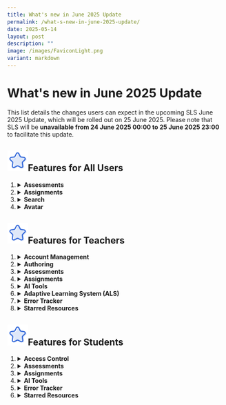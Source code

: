 ```yaml
---
title: What's new in June 2025 Update
permalink: /what-s-new-in-june-2025-update/
date: 2025-05-14
layout: post
description: ""
image: /images/FaviconLight.png
variant: markdown
---
```

<h1>What's new in June 2025 Update</h1>

<p>This list details the changes users can expect in the upcoming SLS June 2025 Update, which will be rolled out on 25 June 2025. Please note that SLS will be <b>unavailable from 24 June 2025 00:00 to 25 June 2025 23:00</b> to facilitate this update.</p>

<h2><img src="/images/Icons/Star.svg" style="width:3rem; display: inline;">Features for All Users</h2>

<ol>

<li><details><summary><h4 style="margin: 0; display: inline;">Assessments</h4></summary>

<ul>

<li><strong>Direct Login for Assessments</strong>: Teachers and students can choose to log in directly for e-assessments using SLS or MIMS Login. They will be brought directly to their Assessments listing page upon logging in.</li>

</ul></details></li>

<li><details><summary><h4 style="margin: 0; display: inline;">Assignments</h4></summary>

<ul>

<li><strong>Annotation Enhancements</strong>: Teachers and students can more easily differentiate annotations made by a teacher (underline) from those by students (highlight). For annotations made on questions, teachers and students can view the question number with question text as the header of each annotation card.</li>

<li><strong>Due Date Tracking</strong>: Teachers and students can filter assignments by multiple status types: Incomplete, Overdue assignments, Overdue Sections, Due in 3 Days, Complete, and Upcoming.</li>

<li><strong>Feedback Fields</strong>: Teachers and students will see the "Teacher Comments" field renamed to "Feedback" in Free-Response Questions (FRQs). The existing "Feedback" field will no longer be available.</li>

<li><strong>Past Assignments</strong>: Teachers and students can view assignments from their past class groups in the Assignments listing page, making it easier to locate past assignments.</li>

<li><strong>Planner Enhancements</strong>: Teachers and students can manage their work by creating tasks, with deadlines, from multiple entry points such as the new task list, module plan, section cover, and learning progress (students only). Teachers and students can attach resources such as sections and modules to these tasks. Students will be prompted when they mark incomplete attachments as complete. Students can also create goals from learning progress as a task and attach relevant self-study resources. The calendar range in the planner will be extended to include the year before and the year after the current year. Teachers can clear planner events en-masse.</li>

</ul></details></li>

<li><details><summary><h4 style="margin: 0; display: inline;">Search</h4></summary>

<ul>

<li><strong>Search Enhancements</strong>: Teachers and students can view filtered search results based on their assigned and followed subjects and levels when searching for modules in global search, MOE Library and Community Gallery. Teachers and students can view subjects and their corresponding levels as paired information in search results, providing clearer understanding of subject-level relationships. Teachers and students can see a clickable icon on each search result for modules. Clicking on the icon will open the module in a new tab.</li>

</ul></details></li>

<li><details><summary><h4 style="margin: 0; display: inline;">Avatar</h4></summary>

<ul>

<li><strong>Avatar Enhancements</strong>: Teachers and students can click non-AI avatars to view a user's profile.</li>

</ul></details></li>

</ol>

<h2><img src="/images/Icons/Star.svg" style="width:3rem; display: inline;">Features for Teachers</h2>

<ol>

<li><details><summary><h4 style="margin: 0; display: inline;">Account Management</h4></summary>

<ul>

<li><strong>Inactive Account Notifications</strong>: Teachers will receive an SLS email notification if their account becomes inactive due to MIMS inactivity. Their SLS account will be deactivated after a 120-hour (5-day) countdown if their MIMS remains inactive.</li>

</ul></details></li>

<li><details><summary><h4 style="margin: 0; display: inline;">Authoring</h4></summary>

<ul>

<li><strong>Gamification Enhancements</strong>: Teachers can import gamification settings like Details, Experience Points, Game Stories, Collectibles and Leaderboard from other modules in Starred Resources and Library. Teachers can duplicate game stories and collectibles when setting up their gamification conditions. Teachers can add gamification conditions as section/activity prerequisites that regulate students' access. Teachers can switch off viewability of Experience Points (XP) for students. When viewability of XP is switched off, XP and levels will not be displayed for students. However, game stories and collectibles with level conditions will still be awarded.</li>

<li><strong>Live Chat</strong>: Teachers can set up Live Chat for both team and non-team discussions. Students and teachers can interact in active Live Chat rooms and view each other's posts live. Teachers can manually end and close Live Chat rooms. The Live Chat room will be converted into a discussion post and past interactions will be stored as comments. Teachers can also set a time limit for Live Chat rooms. Live Chat rooms will close automatically when the time limit is reached. Live Chat will not be accessible in self-study modules and when previewing as student.</li>

<li><strong>Hide Question Number</strong>: Teachers can hide question/component numbers in quizzes through the Quiz Details settings.</li>

<li><strong>Click-and-Drop Question Enhancements</strong>: Teachers can place and reposition options more precisely in Click-and-Drop questions.</li>

<li><strong>Component Card Enhancements</strong>: Teachers can view the component number and corresponding body text as the header of each component during module view and authoring.</li>

<li><strong>Authoring Copilot (ACP) Enhancements</strong>: Teachers can upload Google Slides, Docs and Sheets into the Knowledge Base to be used for ACP generation and for Learning Assistant reference (from 4 July 2025). Teachers can access ACP directly from the Add New and Create/Edit subpages.</li>

</ul></details></li>

<li><details><summary><h4 style="margin: 0; display: inline;">Assessments</h4></summary>

<ul>

<li><strong>Separate Assessment Listing</strong>: Assessments will no longer be shown together with assignments. Instead, teachers can access the Assessments listing page to view all assigned assessments. Teachers can also switch to their student accounts with the shortcut on the Assessments listing page.</li>

</ul></details></li>

<li><details><summary><h4 style="margin: 0; display: inline;">Assignments</h4></summary>

<ul>

<li><strong>@-Mention</strong>: Teachers can use the @-mention feature in notes, annotations, comments, posts and feedback to notify other teachers and students when their attention is needed. The names in the dropdown list for using @-mention will be based on the teachers and assignees of the assignment.</li>

<li><strong>Annotation Enhancements</strong>: Teachers can share notes and annotations from their teacher assignment view with all other assignees of the assignment. Students will see the same referenced note or annotation in their own assignment view. Teachers can choose to notify students when they share notes and annotations from their teacher assignment view.</li>

<li><strong>Heatmap Enhancements</strong>: Teachers can view their student's activity page directly by clicking on the corresponding activity status heatmap cell. Teachers can see section start and due dates when they filter by sections on the heatmap. They can click on the dates to access the Assignment Settings page and adjust the due dates.</li>

</ul></details></li>

<li><details><summary><h4 style="margin: 0; display: inline;">AI Tools</h4></summary>

<ul>

<li><strong>Annotated Feedback Assistant (AFA) Enhancements</strong>: Teachers will be able to set the number of drafts that students can submit to AFA to receive feedback on before their final submission.</li>

<li><strong>Short Answer Feedback Assistant (ShortAnsFA) Enhancements</strong>: Students can submit Google Slides, Docs and Sheets to ShortAnsFA as part of their Free Response Question (FRQ) response to receive feedback. Teachers can edit criterion feedback after an FRQ/Audio Response Question (ARQ) is released.</li>

<li><strong>Data Assistant (DAT) Enhancements</strong>: Teachers will be able to save their DAT analyses results for FRQ responses and Discussion posts for future reference. Teachers can set up DAT so that students can receive quiz level feedback at the end of a quiz based on their performance for questions in the quiz. Teachers will be able to use DAT to analyse the overall performance of their class in a quiz.</li>

</ul></details></li>

<li><details><summary><h4 style="margin: 0; display: inline;">Adaptive Learning System (ALS)</h4></summary>

<ul>

<li><strong>ALS Enhancements</strong>: Teachers can filter to the Learning Outcome level in the student view of the ALS Learning Progress Dashboard (LPD) and sort students based on their ability score. Teachers can see a snapshot of the ability score attained by students when they complete an Adaptive Section in an assignment.</li>

</ul></details></li>

<li><details><summary><h4 style="margin: 0; display: inline;">Error Tracker</h4></summary>

<ul>

<li><strong>Error Tracker Enhancements</strong>: Teachers can quickly access a selected student's error tracker from the Students tab. When viewing as student, teachers can see a listing of attempted modules with the number of tagged errors under the Questions tab. Clicking on "View Questions" under each module will allow teachers to see the list of questions and their associated error counts. A filter has also been added to allow teachers to filter the error tracker by month range and error tag.</li>

</ul></details></li>

<li><details><summary><h4 style="margin: 0; display: inline;">Starred Resources</h4></summary>

<ul>

<li><strong>Starred Resources Enhancements</strong>: Teachers can star and unstar class group and community resources. Teachers can add content from their starred class group resources.</li>

</ul></details></li>

</ol>

<h2><img src="/images/Icons/Star.svg" style="width:3rem; display: inline;">Features for Students</h2>

<ol>

<li><details><summary><h4 style="margin: 0; display: inline;">Access Control</h4></summary>

<ul>

<li><strong>Temporary Passcode Access</strong>: Students can be redirected to the respective landing pages of their URL when logging in with a temporary passcode, even if their password has expired (over 365 days without change).</li>

</ul></details></li>

<li><details><summary><h4 style="margin: 0; display: inline;">Assessments</h4></summary>

<ul>

<li><strong>Assessment Access</strong>: Students can access the Assessments listing page to view all assessments assigned to them. Students cannot view the module structure of upcoming assessments and assignments that require passcodes.</li>

</ul></details></li>

<li><details><summary><h4 style="margin: 0; display: inline;">Assignments</h4></summary>

<ul>

<li><strong>@-Mention</strong>: Students can use the @-mention feature in notes, annotations, comments, posts and feedback to notify teachers when their attention is needed. The names in the dropdown list for using @-mention will be based on the teachers of the assignment.</li>

</ul></details></li>

<li><details><summary><h4 style="margin: 0; display: inline;">AI Tools</h4></summary>

<ul>

<li><strong>Annotated Feedback Assistant (AFA) Enhancements</strong>: Students can use a 'Check' button to receive iterative annotated feedback about their answer and subsequently work on the feedback in a new draft of their response. Students will be able to view past drafts with accompanying annotations.</li>

</ul></details></li>

<li><details><summary><h4 style="margin: 0; display: inline;">Error Tracker</h4></summary>

<ul>

<li><strong>Error Tracker Enhancements</strong>: Under the Questions tab in error trackers, students can view a listing of attempted modules with the number of tagged errors. Clicking on "View Questions" under each module will allow students to see the list of questions and their associated error counts. A filter has also been added to allow students to filter the error tracker by month range and error tag.</li>

</ul></details></li>

<li><details><summary><h4 style="margin: 0; display: inline;">Starred Resources</h4></summary>

<ul>

<li><strong>Starred Resources Enhancements</strong>: Students can star and unstar class group resources.</li>

</ul></details></li>

</ol>